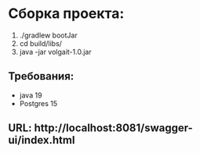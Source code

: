# Сборка проекта:
1. ./gradlew bootJar
2. cd build/libs/
3. java -jar volgait-1.0.jar

## Требования:  
- java 19
- Postgres 15

## URL: http://localhost:8081/swagger-ui/index.html
